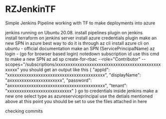 # RZJenkinTF
Simple Jenkins Pipeline working with TF to make deployments into azure


jenkins running on Ubuntu 20.08. 
install pipelines plugin on jenkins  
install terraform on jenkins server 
install azure credentials plugin 
make an new SPN in azure 
best way to do it is through az cli 
install azure cli on ubuntu - official documentation 
make an SPN (ServicePrincipalName)
az login - (go for browser based login)
notedown subscription id
use this cmd to make a new SPN 
az ad sp create-for-rbac --role="Contributor" --scopes="/subscriptions/xxxxxxxxxxxxxxxxxxxxxxxxxxxxxxxxxxxxxxxxxxxxxxxxx"
you should get an output like this
{
  "appId": "xxxxxxxxxxxxxxxxxxxxxxxxxxxxxxxxxxxxxxxxx",
  "displayName": "axxxxxxxxxxxxxxxxxxxxxx",
  "password": "axxxxxxxxxxxxxxxxxxxxxxxxxxxxxxxxxxxxxxxx",
  "tenant": "xxxxxxxxxxxxxxxxxxxxxxxxxxx"
}
go to credentials inside jenkins 
make a new one 
select type as azureserviceprincipal 
use the detials mentioned above
at this point you should be set to use the files attached in here 


checking commits 
